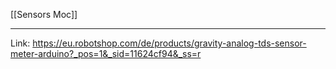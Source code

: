 [[Sensors Moc]]

---

Link: https://eu.robotshop.com/de/products/gravity-analog-tds-sensor-meter-arduino?_pos=1&_sid=11624cf94&_ss=r